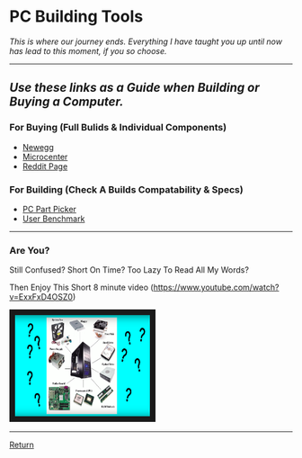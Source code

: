 # PC Building Tools
_This is where our journey ends._
_Everything I have taught you up until now has lead to this moment, if you so choose._
***
## _Use these links as a Guide when Building or Buying a Computer._
### For Buying (Full Bulids & Individual Components)
* [Newegg](https://www.newegg.com "For Buying")
* [Microcenter](https://www.microcenter.com "For Buying")
* [Reddit Page](https://www.reddit.com/r/buildapcsales "Deal Hunting")
### For Building (Check A Builds Compatability & Specs)
* [PC Part Picker](https://pcpartpicker.com/ "Check Build Compatability")
* [User Benchmark](https://www.userbenchmark.com/PCBuilder "Comparing Builds/Components")

***

### Are You?
Still Confused?
Short On Time?
Too Lazy To Read All My Words?

Then Enjoy This Short 8 minute video (https://www.youtube.com/watch?v=ExxFxD4OSZ0)

<a href="https://www.youtube.com/watch?v=ExxFxD4OSZ0" target="_blank"><img src="https://github.com/Ocovert/Tutorial/blob/master/youtube.png" 
alt="Computer Parts Explained" width="240" height="180" border="10" /></a>

***

[Return](/README.md)
